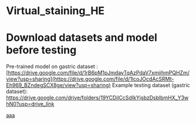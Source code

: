 # Virtual_staining_HE


# Download datasets and model before testing
Pre-trained model on gastric dataset : [https://drive.google.com/file/d/1rB6pM1pJmdayTqAzPdaV7xmjihmPQHZm/view?usp=sharing](https://drive.google.com/file/d/1lcoJOcdAcSRMt-Eh969_BZndegSCX8ge/view?usp=sharing)
Example testing dataset (gastric dataset): https://drive.google.com/drive/folders/19YCDilCcSdIkYjsbzDsblbmHX_Y3whN0?usp=drive_link


[aaa]([url](https://github.com/BMOLKAIST/Virtual_staining_HE))
